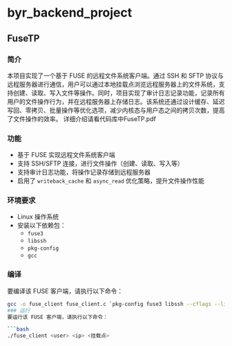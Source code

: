 # byr_backend_project
## FuseTP

### 简介
本项目实现了一个基于 FUSE 的远程文件系统客户端。通过 SSH 和 SFTP 协议与远程服务器进行通信，用户可以通过本地挂载点浏览远程服务器上的文件系统，支持创建、读取、写入文件等操作。同时，项目实现了审计日志记录功能，记录所有用户的文件操作行为，并在远程服务器上存储日志。该系统还通过设计缓存、延迟写回、零拷贝、批量操作等优化选项，减少内核态与用户态之间的拷贝次数，提高了文件操作的效率。
详细介绍请看代码库中FuseTP.pdf

### 功能
- 基于 FUSE 实现远程文件系统客户端
- 支持 SSH/SFTP 连接，进行文件操作（创建、读取、写入等）
- 支持审计日志功能，将操作记录存储到远程服务器
- 启用了 `writeback_cache` 和 `async_read` 优化策略，提升文件操作性能

### 环境要求
- Linux 操作系统
- 安装以下依赖包：
  - `fuse3`
  - `libssh`
  - `pkg-config`
  - `gcc`

### 编译
要编译该 FUSE 客户端，请执行以下命令：

```bash
gcc -o fuse_client fuse_client.c `pkg-config fuse3 libssh --cflags --libs` -D_FILE_OFFSET_BITS=64
### 运行
要运行该 FUSE 客户端，请执行以下命令：

```bash
./fuse_client <user> <ip> <挂载点>
